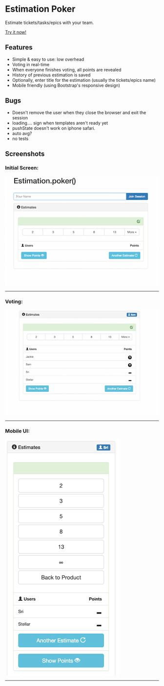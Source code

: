 Estimation Poker
================

Estimate tickets/tasks/epics with your team.

[Try it now!](http://estimation-poker.meteor.com)

Features
--------
- Simple & easy to use: low overhead
- Voting in real-time
- When everyone finishes voting, all points are revealed
- History of previous estimation is saved
- Optionally, enter title for the estimation (usually the tickets/epics name)
- Mobile friendly (using Bootstrap's responsive design)

Bugs
----
- Doesn't remove the user when they close the browser and exit the session
- loading.... sign when templates aren't ready yet
- pushState doesn't work on iphone safari.
- auto avg?
- no tests

Screenshots
-----------

### Initial Screen:

![Inital Screen](https://raw.githubusercontent.com/sri/estimation-poker/master/screenshots/initial.png?raw=true "Initial Screen")

---

### Voting:

![Voting](https://raw.githubusercontent.com/sri/estimation-poker/master/screenshots/voting.png?raw=true "Voting")

---

### Mobile UI:

![Mobile UI](https://raw.githubusercontent.com/sri/estimation-poker/master/screenshots/mobile.png?raw=true "Mobile UI")

---

